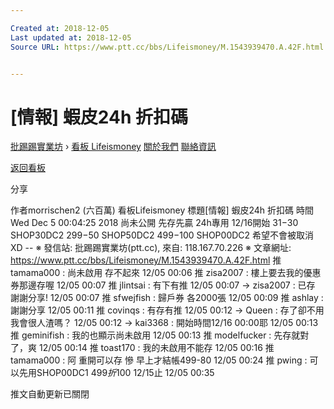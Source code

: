 ```yaml
---

Created at: 2018-12-05
Last updated at: 2018-12-05
Source URL: https://www.ptt.cc/bbs/Lifeismoney/M.1543939470.A.42F.html


---
```


# [情報] 蝦皮24h 折扣碼


[批踢踢實業坊](https://www.ptt.cc/bbs/) › [看板 Lifeismoney](https://www.ptt.cc/bbs/Lifeismoney/index.html) [關於我們](https://www.ptt.cc/about.html) [聯絡資訊](https://www.ptt.cc/contact.html)

[返回看板](https://www.ptt.cc/bbs/Lifeismoney/index.html)

分享

作者morrischen2 (六百萬)
看板Lifeismoney
標題\[情報\] 蝦皮24h 折扣碼
時間Wed Dec 5 00:04:25 2018
尚未公開 先存先贏 24h專用 12/16開始 $31-$30 SHOP30DC2 $299-$50 SHOP50DC2 $499-$100 SHOP00DC2 希望不會被取消 XD -- ※ 發信站: 批踢踢實業坊(ptt.cc), 來自: 118.167.70.226 ※ 文章網址: <https://www.ptt.cc/bbs/Lifeismoney/M.1543939470.A.42F.html>
推 tamama000 : 尚未啟用 存不起來 12/05 00:06
推 zisa2007 : 樓上要去我的優惠券那邊存喔 12/05 00:07
推 jlintsai : 有下有推 12/05 00:07
→ zisa2007 : 已存 謝謝分享! 12/05 00:07
推 sfwejfish : 歸戶券 各2000張 12/05 00:09
推 ashlay : 謝謝分享 12/05 00:11
推 covinqs : 有存有推 12/05 00:12
→ Queen : 存了卻不用 我會很人渣嗎？ 12/05 00:12
→ kai3368 : 開始時間12/16 00:00耶 12/05 00:13
推 geminifish : 我的也顯示尚未啟用 12/05 00:13
推 modelfucker : 先存就對了，爽 12/05 00:14
推 toast170 : 我的未啟用不能存 12/05 00:16
推 tamama000 : 阿 重開可以存 慘 早上才結帳499-80 12/05 00:24
推 pwing : 可以先用SHOP00DC1 $499折$100 12/15止 12/05 00:35

推文自動更新已關閉

